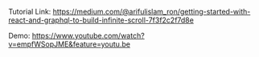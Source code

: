 Tutorial Link: https://medium.com/@arifulislam_ron/getting-started-with-react-and-graphql-to-build-infinite-scroll-7f3f2c2f7d8e

Demo: https://www.youtube.com/watch?v=empfWSopJME&feature=youtu.be
